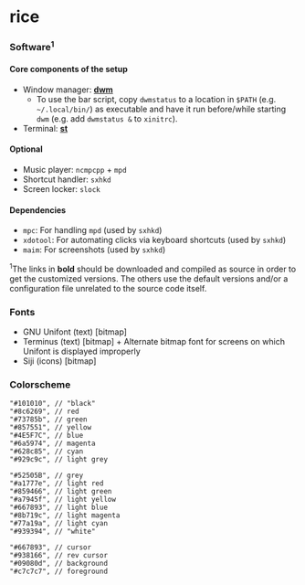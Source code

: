 # rice

### Software<sup>1</sup>
#### Core components of the setup
* Window manager: **[dwm](https://github.com/keeganjk/dwm)**
    + To use the bar script, copy `dwmstatus` to a location in `$PATH` (e.g. `~/.local/bin/`) as executable and have it run before/while starting `dwm` (e.g. add `dwmstatus &` to `xinitrc`).
* Terminal: **[st](https://github.com/keeganjk/st)**
#### Optional
* Music player: `ncmpcpp` + `mpd`
* Shortcut handler: `sxhkd`
* Screen locker: `slock`
#### Dependencies
* `mpc`: For handling `mpd` (used by `sxhkd`)
* `xdotool`: For automating clicks via keyboard shortcuts (used by `sxhkd`)
* `maim`: For screenshots (used by `sxhkd`)

<sup>1</sup>The links in **bold** should be downloaded and compiled as source in order to get the customized versions. The others use the default versions and/or a configuration file unrelated to the source code itself.

### Fonts
* GNU Unifont (text) [bitmap]
* Terminus (text) [bitmap]
        + Alternate bitmap font for screens on which Unifont is displayed improperly
* Siji (icons) [bitmap]

### Colorscheme
```
"#101010", // "black"
"#8c6269", // red
"#73785b", // green
"#857551", // yellow
"#4E5F7C", // blue
"#6a5974", // magenta
"#628c85", // cyan
"#929c9c", // light grey

"#52505B", // grey
"#a1777e", // light red
"#859466", // light green
"#a7945f", // light yellow
"#667893", // light blue
"#8b719c", // light magenta
"#77a19a", // light cyan
"#939394", // "white"

"#667893", // cursor
"#938166", // rev cursor
"#09080d", // background
"#c7c7c7", // foreground
```
